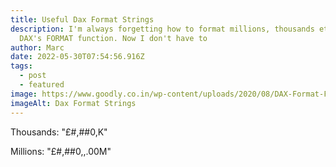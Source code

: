 ```yaml
---
title: Useful Dax Format Strings
description: I'm always forgetting how to format millions, thousands etc using
  DAX's FORMAT function. Now I don't have to
author: Marc
date: 2022-05-30T07:54:56.916Z
tags:
  - post
  - featured
image: https://www.goodly.co.in/wp-content/uploads/2020/08/DAX-Format-Function.png
imageAlt: Dax Format Strings
---
```

Thousands: "£#,##0,K"

Millions: "£#,##0,,.00M"